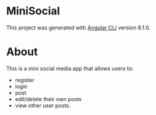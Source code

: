 # MiniSocial

This project was generated with [Angular CLI](https://github.com/angular/angular-cli) version 8.1.0.

# About 

This is a mini social media app that allows users to: 
* register
* login 
* post 
* edit/delete their own posts 
* view other user posts.
